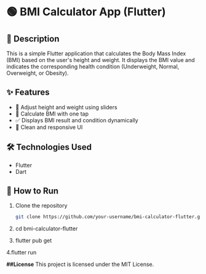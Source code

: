 # 🟢 BMI Calculator App (Flutter)

## 📌 Description  
This is a simple Flutter application that calculates the Body Mass Index (BMI) based on the user's height and weight. It displays the BMI value and indicates the corresponding health condition (Underweight, Normal, Overweight, or Obesity).

## ✨ Features  
- 📏 Adjust height and weight using sliders  
- 🧮 Calculate BMI with one tap  
- ✅ Displays BMI result and condition dynamically  
- 🎨 Clean and responsive UI  

## 🛠️ Technologies Used  
- Flutter  
- Dart  

## 🚀 How to Run  
1. Clone the repository  
   ```bash
   git clone https://github.com/your-username/bmi-calculator-flutter.git
   
2. cd bmi-calculator-flutter
   
3. flutter pub get

4.flutter run

**##License**
This project is licensed under the MIT License.



